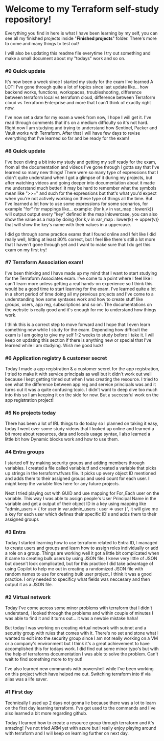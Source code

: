<h1>Welcome to my Terraform self-study repository!</h1>

Everything you find in here is what I have been learning by my self, you can see all my finished projects inside "<b>Finished projects</b>" folder. There's more to come and many things to test out!

I will also be updating this readme file everytime I try out something and make a small document about my "todays" work and so on.

<h3>#9 Quick update</h3>
It's now been a week since I started my study for the exam I've learned A LOT! I've gone through quite a lot of topics since last update like... how backend works, functions, workspaces, troubleshooting, difference between terraform local vs terraform cloud, difference between Terraform cloud vs Terraform Enterprise and more that I can't think of exactly right now. 

I've now set a date for my exam a week from now, I hope I will get it. I've read through comments that it's on a medium difficulty so it's not hard. Right now I am studying and trying to understand how Sentinel, Packer and Vault works with Terraform. After that I will have few days to revise everything that I've learned so far and be ready for the exam!

<h3>#8 Quick update</h3>
I've been diving a bit into my study and getting my self ready for the exam, from all the documentation and videos I've gone through I gotta say that I've learned so many new things! There were so many type of expressions that I didn't quite understand when I got a glimpse of it during my projects, but after watching videos and going deeper into documentation about it made me understand much better! it may be hard to remember what the symbols mean like ">>=" and such for the expressions but that's what you'd expect when you're not actively working on these type of things all the time. But I've learned a lot how to use some expressions for some scenarios, for example "for" for mappings like...
example:
{for k,v in var_map : lower(k)} will output output every "key" defined in the map inlowercase, you can also show the value as a map by doing {for k,v in var_map : lower(k) => upper(v)} that will show the key's name with their values in a uppercase.

I did go through some practice exams that I found online and I felt like I did really well, hitting at least 80% correct, but I feel like there's still a lot more that I haven't gone through yet and I want to make sure that I do get this exam on my first try!


<h3>#7 Terraform Association exam!</h3>
I've been thinking and I have made up my mind that I want to start studying for the Terraform Associates exam. I've come to a point where I feel like I can't learn more unless getting a real hands-on experience so I think this would be a good time to start learning for the exam. I've learned quite a lot in a short period of time doing all my previous projects and I've come to a understanding how some syntaxes work and how to create stuff like groups, users, app reg, subscriptions and so on. The documentations on the website is really good and it's enough for me to understand how things work. 

I think this is a correct step to move forward and I hope that I even learn something new while I study for the exam. Depending how difficult the exam is I am going to give my self 1-2 weeks to study before I take it. I will keep on updating this section if there is anything new or special that I've learned while I am studying. Wish me good luck!


<h3>#6 Application registry & customer secret</h3>
Today I made a app registration & a customer secret for the app registration, I tried to make it with service principals as well but it didn't work out well because I kept getting timed out when I was creating the resource. I tried to see what the difference between app reg and service principals was and it turns out it was a quite confusing topic. I didn't want to deep dive too much into this so I am keeping it on the side for now. But a successful work on the app registration project!


<h3>#5 No projects today</h3>
There has been a lot of IRL things to do today so I planned on taking it easy, today I went over some study videos that I looked up online and learned a bit more about resources, data and locals usage syntax, I also learned a little bit how Dynamic blocks work and how to use them.


<h3>#4 Entra groups</h3>
I started off by making security groups and adding members through variables. I created a file called variable.tf and created a variable that picks up strings in the terraform.tfvars file. It picks up every object ID mentioned and adds them to their assigned groups and used count for each user. I might keep the variable files here for any future projects. 

Next I tried playing out with GUID and use mapping for For_Each user on the variable. This way I was able to assign people's User Principal Name in the variable and get a output of their object ID in a key using mapping like "admin_users = { for user in var.admin_users : user => user }", it will give me a key for each user which defines their specific ID's and adds them to their assigned groups



<h3>#3 Entra</h3>
Today I started learning how to use terraform related to Entra ID, I managed to create users and groups and learn how to assign roles individually or add a role on a group. Things are working well it got a little bit complicated when it came to creating bulk users by using JSON file, I knew very little of JSON but doesn't look complicated, but for this practice I did take  advantage of using Copilot to help me out in creating a randomized JSON file with random names to use for creating bulk user project, I think it was a good practice. I only needed to specificy what fields was neccesary and then output it as a JSON file.



<h3>#2 Virtual network</h3>
Today I've come across some minor problems with terraform that I didn't understand, I looked through the problems and within couple of minutes I was able to find it and it turns out... it was a newbie mistake haha!

But today I was working on creating virtual network with subnet and a security group with rules that comes with it. There's no set and stone what I wanted to edit into the security group since I am not really working on a VM or a company's environment but I think it's a great achievement to have accomplished this for todays work. I did find out some minor typo's but with the help of terraforms documentation I was able to solve the problem. Can't wait to find something more to try out!

I've also learned new commands with powershell while I've been working on this project which have helped me out. Switching terraform into tf via alias was a life saver.



<h3>#1 First day</h3>
Technically I used up 2 days not gonna lie because there was a lot to learn on the first day learning terraform. I've got used to the commands and I've also learned a bit more regarding github.

Today I learned how to create a resource group through terraform and it's amazing! I've not tried ARM yet with azure but I really enjoy playing around with terraform and I will keep on learning further on next day.